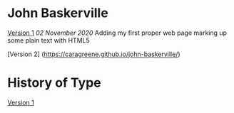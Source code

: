 John Baskerville
================
[Version 1](https://caragreene.github.io/john-baskerville/)
*02 November 2020*
Adding my first proper web page marking up some plain text with HTML5

[Version 2] (https://caragreene.github.io/john-baskerville/)


History of Type
===============
[Version 1]( https://caragreene.github.io/john-baskerville/)
